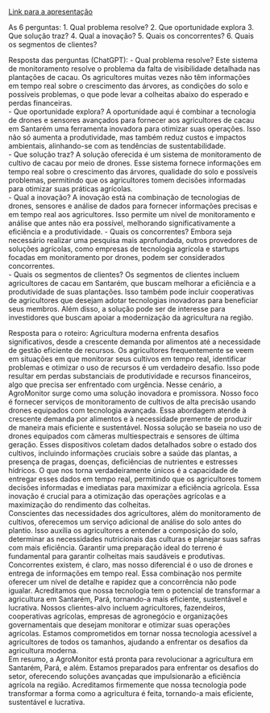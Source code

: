[Link para a apresentação](https://www.canva.com/design/DAFtbBjsGSM/3zsl6G8DX9iDOB2CtRrCgQ/edit)

As 6 perguntas:	
	1. Qual problema resolve?
	2. Que oportunidade explora
	3. Que solução traz?
	4. Qual a inovação?
	5. Quais os concorrentes?
	6. Quais os segmentos de clientes?

Resposta das perguntas (ChatGPT):
	- Qual problema resolve?
	Este sistema de monitoramento resolve o problema da falta de visibilidade detalhada nas plantações de cacau. Os agricultores muitas vezes não têm informações em tempo real sobre o crescimento das árvores, as condições do solo e possíveis problemas, o que pode levar a colheitas abaixo do esperado e perdas financeiras.	
	- Que oportunidade explora?
	A oportunidade aqui é combinar a tecnologia de drones e sensores avançados para fornecer aos agricultores de cacau em Santarém uma ferramenta inovadora para otimizar suas operações. Isso não só aumenta a produtividade, mas também reduz custos e impactos ambientais, alinhando-se com as tendências de sustentabilidade.	
	- Que solução traz?
	A solução oferecida é um sistema de monitoramento de cultivo de cacau por meio de drones. Esse sistema fornece informações em tempo real sobre o crescimento das árvores, qualidade do solo e possíveis problemas, permitindo que os agricultores tomem decisões informadas para otimizar suas práticas agrícolas.	
	- Qual a inovação?
	A inovação está na combinação de tecnologias de drones, sensores e análise de dados para fornecer informações precisas e em tempo real aos agricultores. Isso permite um nível de monitoramento e análise que antes não era possível, melhorando significativamente a eficiência e a produtividade.	
	- Quais os concorrentes?
	Embora seja necessário realizar uma pesquisa mais aprofundada, outros provedores de soluções agrícolas, como empresas de tecnologia agrícola e startups focadas em monitoramento por drones, podem ser considerados concorrentes.	
	- Quais os segmentos de clientes?
	Os segmentos de clientes incluem agricultores de cacau em Santarém, que buscam melhorar a eficiência e a produtividade de suas plantações. Isso também pode incluir cooperativas de agricultores que desejam adotar tecnologias inovadoras para beneficiar seus membros. Além disso, a solução pode ser de interesse para investidores que buscam apoiar a modernização da agricultura na região.

Resposta para o roteiro:
	Agricultura moderna enfrenta desafios significativos, desde a crescente demanda por alimentos até a necessidade de gestão eficiente de recursos. Os agricultores frequentemente se veem em situações em que monitorar seus cultivos em tempo real, identificar problemas e otimizar o uso de recursos é um verdadeiro desafio. Isso pode resultar em perdas substanciais de produtividade e recursos financeiros, algo que precisa ser enfrentado com urgência.
	Nesse cenário, a AgroMonitor surge como uma solução inovadora e promissora. Nosso foco é fornecer serviços de monitoramento de cultivos de alta precisão usando drones equipados com tecnologia avançada. Essa abordagem atende à crescente demanda por alimentos e à necessidade premente de produzir de maneira mais eficiente e sustentável.	
	Nossa solução se baseia no uso de drones equipados com câmeras multiespectrais e sensores de última geração. Esses dispositivos coletam dados detalhados sobre o estado dos cultivos, incluindo informações cruciais sobre a saúde das plantas, a presença de pragas, doenças, deficiências de nutrientes e estresses hídricos.
	O que nos torna verdadeiramente únicos é a capacidade de entregar esses dados em tempo real, permitindo que os agricultores tomem decisões informadas e imediatas para maximizar a eficiência agrícola. Essa inovação é crucial para a otimização das operações agrícolas e a maximização do rendimento das colheitas.	
	Conscientes das necessidades dos agricultores, além do monitoramento de cultivos, oferecemos um serviço adicional de análise do solo antes do plantio. Isso auxilia os agricultores a entender a composição do solo, determinar as necessidades nutricionais das culturas e planejar suas safras com mais eficiência. Garantir uma preparação ideal do terreno é fundamental para garantir colheitas mais saudáveis e produtivas.	
	Concorrentes existem, é claro, mas nosso diferencial é o uso de drones e entrega de informações em tempo real. Essa combinação nos permite oferecer um nível de detalhe e rapidez que a concorrência não pode igualar. Acreditamos que nossa tecnologia tem o potencial de transformar a agricultura em Santarém, Pará, tornando-a mais eficiente, sustentável e lucrativa.	
	Nossos clientes-alvo incluem agricultores, fazendeiros, cooperativas agrícolas, empresas de agronegócio e organizações governamentais que desejam monitorar e otimizar suas operações agrícolas. Estamos comprometidos em tornar nossa tecnologia acessível a agricultores de todos os tamanhos, ajudando a enfrentar os desafios da agricultura moderna.	
	Em resumo, a AgroMonitor está pronta para revolucionar a agricultura em Santarém, Pará, e além. Estamos preparados para enfrentar os desafios do setor, oferecendo soluções avançadas que impulsionarão a eficiência agrícola na região. Acreditamos firmemente que nossa tecnologia pode transformar a forma como a agricultura é feita, tornando-a mais eficiente, sustentável e lucrativa.